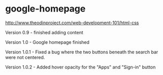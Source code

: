# google-homepage
http://www.theodinproject.com/web-development-101/html-css

Version 0.9 - finished adding content

Version 1.0 - Google homepage finished

Version 1.0.1 - Fixed a bug where the two buttons beneath the search bar were not centered.

Version 1.0.2 - Added hover opacity for the "Apps" and "Sign-in" button
